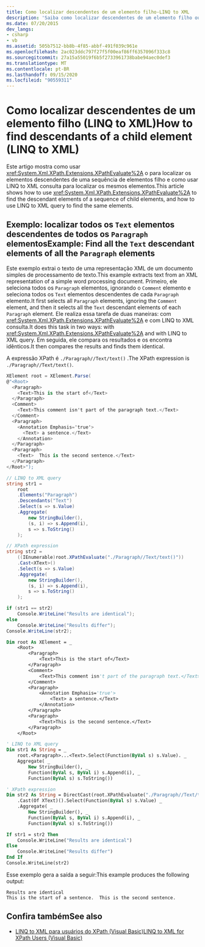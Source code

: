 ```yaml
---
title: Como localizar descendentes de um elemento filho-LINQ to XML
description: 'Saiba como localizar descendentes de um elemento filho ou uma sequência de elementos filho. Dois métodos são mostrados: um usa XPathEvaluate, o outro usa LINQ to XML consulta.'
ms.date: 07/20/2015
dev_langs:
- csharp
- vb
ms.assetid: 505b7512-bb8b-4f85-abbf-491f039c961e
ms.openlocfilehash: 2ac023ddc797f27f5f00eaf86ff6357096f333c8
ms.sourcegitcommit: 27a15a55019f6b5f2733961738babe94aec0def3
ms.translationtype: MT
ms.contentlocale: pt-BR
ms.lasthandoff: 09/15/2020
ms.locfileid: "90559311"
---
```

# <a name="how-to-find-descendants-of-a-child-element-linq-to-xml"></a><span data-ttu-id="967b6-104">Como localizar descendentes de um elemento filho (LINQ to XML)</span><span class="sxs-lookup"><span data-stu-id="967b6-104">How to find descendants of a child element (LINQ to XML)</span></span>

<span data-ttu-id="967b6-105">Este artigo mostra como usar <xref:System.Xml.XPath.Extensions.XPathEvaluate%2A> o para localizar os elementos descendentes de uma sequência de elementos filho e como usar LINQ to XML consulta para localizar os mesmos elementos.</span><span class="sxs-lookup"><span data-stu-id="967b6-105">This article shows how to use <xref:System.Xml.XPath.Extensions.XPathEvaluate%2A> to find the descendant elements of a sequence of child elements, and how to use LINQ to XML query to find the same elements.</span></span>

## <a name="example-find-all-the-text-descendant-elements-of-all-the-paragraph-elements"></a><span data-ttu-id="967b6-106">Exemplo: localizar todos os `Text` elementos descendentes de todos os `Paragraph` elementos</span><span class="sxs-lookup"><span data-stu-id="967b6-106">Example: Find all the `Text` descendant elements of all the `Paragraph` elements</span></span>

<span data-ttu-id="967b6-107">Este exemplo extrai o texto de uma representação XML de um documento simples de processamento de texto.</span><span class="sxs-lookup"><span data-stu-id="967b6-107">This example extracts text from an XML representation of a simple word processing document.</span></span> <span data-ttu-id="967b6-108">Primeiro, ele seleciona todos os `Paragraph` elementos, ignorando o `Comment` elemento e seleciona todos os `Text` elementos descendentes de cada `Paragraph` elemento.</span><span class="sxs-lookup"><span data-stu-id="967b6-108">It first selects all `Paragraph` elements, ignoring the `Comment` element, and then it selects all the `Text` descendant elements of each `Paragraph` element.</span></span> <span data-ttu-id="967b6-109">Ele realiza essa tarefa de duas maneiras: com <xref:System.Xml.XPath.Extensions.XPathEvaluate%2A> e com LINQ to XML consulta.</span><span class="sxs-lookup"><span data-stu-id="967b6-109">It does this task in two ways: with <xref:System.Xml.XPath.Extensions.XPathEvaluate%2A> and with LINQ to XML query.</span></span> <span data-ttu-id="967b6-110">Em seguida, ele compara os resultados e os encontra idênticos.</span><span class="sxs-lookup"><span data-stu-id="967b6-110">It then compares the results and finds them identical.</span></span>

<span data-ttu-id="967b6-111">A expressão XPath é  `./Paragraph//Text/text()` .</span><span class="sxs-lookup"><span data-stu-id="967b6-111">The XPath expression is  `./Paragraph//Text/text()`.</span></span>

```csharp
XElement root = XElement.Parse(
@"<Root>
  <Paragraph>
    <Text>This is the start of</Text>
  </Paragraph>
  <Comment>
    <Text>This comment isn't part of the paragraph text.</Text>
  </Comment>
  <Paragraph>
    <Annotation Emphasis='true'>
      <Text> a sentence.</Text>
    </Annotation>
  </Paragraph>
  <Paragraph>
    <Text>  This is the second sentence.</Text>
  </Paragraph>
</Root>");

// LINQ to XML query
string str1 =
    root
    .Elements("Paragraph")
    .Descendants("Text")
    .Select(s => s.Value)
    .Aggregate(
        new StringBuilder(),
        (s, i) => s.Append(i),
        s => s.ToString()
    );

// XPath expression
string str2 =
    ((IEnumerable)root.XPathEvaluate("./Paragraph//Text/text()"))
    .Cast<XText>()
    .Select(s => s.Value)
    .Aggregate(
        new StringBuilder(),
        (s, i) => s.Append(i),
        s => s.ToString()
    );

if (str1 == str2)
    Console.WriteLine("Results are identical");
else
    Console.WriteLine("Results differ");
Console.WriteLine(str2);
```

```vb
Dim root As XElement = _
    <Root>
        <Paragraph>
            <Text>This is the start of</Text>
        </Paragraph>
        <Comment>
            <Text>This comment isn't part of the paragraph text.</Text>
        </Comment>
        <Paragraph>
            <Annotation Emphasis='true'>
                <Text> a sentence.</Text>
            </Annotation>
        </Paragraph>
        <Paragraph>
            <Text>This is the second sentence.</Text>
        </Paragraph>
    </Root>

' LINQ to XML query
Dim str1 As String = _
    root.<Paragraph>...<Text>.Select(Function(ByVal s) s.Value). _
    Aggregate( _
        New StringBuilder(), _
        Function(ByVal s, ByVal i) s.Append(i), _
        Function(ByVal s) s.ToString())

' XPath expression
Dim str2 As String = DirectCast(root.XPathEvaluate("./Paragraph//Text/text()"), IEnumerable) _
    .Cast(Of XText)().Select(Function(ByVal s) s.Value) _
    .Aggregate( _
        New StringBuilder(), _
        Function(ByVal s, ByVal i) s.Append(i), _
        Function(ByVal s) s.ToString())

If str1 = str2 Then
    Console.WriteLine("Results are identical")
Else
    Console.WriteLine("Results differ")
End If
Console.WriteLine(str2)
```

<span data-ttu-id="967b6-112">Esse exemplo gera a saída a seguir:</span><span class="sxs-lookup"><span data-stu-id="967b6-112">This example produces the following output:</span></span>

```output
Results are identical
This is the start of a sentence.  This is the second sentence.
```

## <a name="see-also"></a><span data-ttu-id="967b6-113">Confira também</span><span class="sxs-lookup"><span data-stu-id="967b6-113">See also</span></span>

- [<span data-ttu-id="967b6-114">LINQ to XML para usuários do XPath (Visual Basic)</span><span class="sxs-lookup"><span data-stu-id="967b6-114">LINQ to XML for XPath Users (Visual Basic)</span></span>](./comparison-xpath-linq-xml.md)

